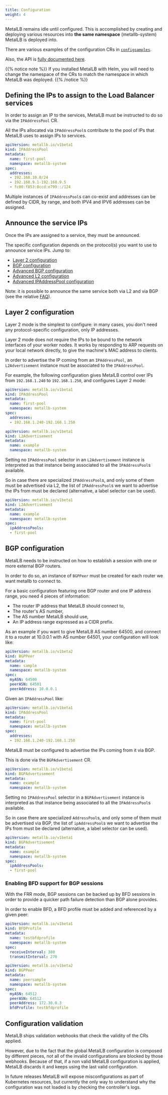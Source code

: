 ```yaml
---
title: Configuration
weight: 4
---
```


MetalLB remains idle until configured. This is accomplished by
creating and deploying various resources into **the same namespace**
(metallb-system) MetalLB is deployed into.

There are various examples of the configuration CRs in
[`configsamples`](https://github.com/metallb/metallb/tree/v0.14.0/configsamples).

Also, the API is [fully documented here](../apis/).

{{% notice note %}}
If you installed MetalLB with Helm, you will need to change the
namespace of the CRs to match the namespace in which MetalLB was
deployed.
{{% /notice %}}

## Defining the IPs to assign to the Load Balancer services

In order to assign an IP to the services, MetalLB must be instructed to do so via the
`IPAddressPool` CR.

All the IPs allocated via `IPAddressPool`s contribute to the pool of IPs that MetalLB
uses to assign IPs to services.

```yaml
apiVersion: metallb.io/v1beta1
kind: IPAddressPool
metadata:
  name: first-pool
  namespace: metallb-system
spec:
  addresses:
  - 192.168.10.0/24
  - 192.168.9.1-192.168.9.5
  - fc00:f853:0ccd:e799::/124
```

Multiple instances of `IPAddressPool`s can co-exist and addresses can be defined by CIDR,
by range, and both IPV4 and IPV6 addresses can be assigned.

## Announce the service IPs

Once the IPs are assigned to a service, they must be announced.

The specific configuration depends on the protocol(s) you want to use
to announce service IPs. Jump to:

- [Layer 2 configuration](#layer-2-configuration)
- [BGP configuration](#bgp-configuration)
- [Advanced BGP configuration](./_advanced_bgp_configuration)
- [Advanced L2 configuration](./_advanced_l2_configuration)
- [Advanced IPAddressPool configuration](./_advanced_ipaddresspool_configuration)

Note: it is possible to announce the same service both via L2 and via BGP (see the relative
[FAQ](../faq/_index.md)).

## Layer 2 configuration

Layer 2 mode is the simplest to configure: in many cases, you don't
need any protocol-specific configuration, only IP addresses.

Layer 2 mode does not require the IPs to be bound to the network interfaces
of your worker nodes. It works by responding to ARP requests on your local
network directly, to give the machine's MAC address to clients.

In order to advertise the IP coming from an `IPAddressPool`, an `L2Advertisement`
instance must be associated to the `IPAddressPool`.

For example, the following configuration gives MetalLB control over
IPs from `192.168.1.240` to `192.168.1.250`, and configures Layer 2
mode:

```yaml
apiVersion: metallb.io/v1beta1
kind: IPAddressPool
metadata:
  name: first-pool
  namespace: metallb-system
spec:
  addresses:
  - 192.168.1.240-192.168.1.250
```

```yaml
apiVersion: metallb.io/v1beta1
kind: L2Advertisement
metadata:
  name: example
  namespace: metallb-system
```

Setting no `IPAddressPool` selector in an `L2Advertisement` instance is interpreted
as that instance being associated to all the `IPAddressPool`s available.

So in case there are specialized `IPAddressPool`s, and only some of them must be
advertised via L2, the list of `IPAddressPool`s we want to advertise the IPs from
must be declared (alternative, a label selector can be used).

```yaml
apiVersion: metallb.io/v1beta1
kind: L2Advertisement
metadata:
  name: example
  namespace: metallb-system
spec:
  ipAddressPools:
  - first-pool
```

## BGP configuration

MetalLB needs to be instructed on how to establish a session with one
or more external BGP routers.

In order to do so, an instance of `BGPPeer` must be created for each
router we want metallb to connect to.

For a basic configuration featuring one BGP router and one IP address
range, you need 4 pieces of information:

- The router IP address that MetalLB should connect to,
- The router's AS number,
- The AS number MetalLB should use,
- An IP address range expressed as a CIDR prefix.

As an example if you want to give MetalLB AS number 64500, and connect
it to a router at 10.0.0.1 with AS number 64501, your configuration
will look like:

```yaml
apiVersion: metallb.io/v1beta2
kind: BGPPeer
metadata:
  name: sample
  namespace: metallb-system
spec:
  myASN: 64500
  peerASN: 64501
  peerAddress: 10.0.0.1
```

Given an `IPAddressPool` like:

```yaml
apiVersion: metallb.io/v1beta1
kind: IPAddressPool
metadata:
  name: first-pool
  namespace: metallb-system
spec:
  addresses:
  - 192.168.1.240-192.168.1.250
```

MetalLB must be configured to advertise the IPs coming from it
via BGP.

This is done via the `BGPAdvertisement` CR.

```yaml
apiVersion: metallb.io/v1beta1
kind: BGPAdvertisement
metadata:
  name: example
  namespace: metallb-system
```

Setting no `IPAddressPool` selector in a `BGPAdvertisement` instance is interpreted
as that instance being associated to all the `IPAddressPool`s available.

So in case there are specialized `AddressPool`s, and only some of them must be
advertised via BGP, the list of `ipAddressPool`s we want to advertise the IPs from
must be declared (alternative, a label selector can be used).

```yaml
apiVersion: metallb.io/v1beta1
kind: BGPAdvertisement
metadata:
  name: example
  namespace: metallb-system
spec:
  ipAddressPools:
  - first-pool
```

### Enabling BFD support for BGP sessions

With the FRR mode, BGP sessions can be backed up by BFD sessions in order to provide a quicker path failure detection than BGP alone provides.

In order to enable BFD, a BFD profile must be added and referenced by a given peer:

```yaml
apiVersion: metallb.io/v1beta1
kind: BFDProfile
metadata:
  name: testbfdprofile
  namespace: metallb-system
spec:
  receiveInterval: 380
  transmitInterval: 270
```

```yaml
apiVersion: metallb.io/v1beta2
kind: BGPPeer
metadata:
  name: peersample
  namespace: metallb-system
spec:
  myASN: 64512
  peerASN: 64512
  peerAddress: 172.30.0.3
  bfdProfile: testbfdprofile
```

## Configuration validation

MetalLB ships validation webhooks that check the validity of the CRs applied.

However, due to the fact that the global MetalLB configuration is composed by different pieces, not all of the
invalid configurations are blocked by those webhooks. Because of that, if a non valid MetalLB configuration
is applied, MetalLB discards it and keeps using the last valid configuration.

In future releases MetalLB will expose misconfigurations as part of Kubernetes resources,
but currently the only way to understand why the configuration was not loaded is by checking
the controller's logs.
